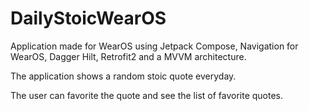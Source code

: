 # DailyStoicWearOS

Application made for WearOS using Jetpack Compose, Navigation for WearOS, Dagger Hilt, Retrofit2 and a MVVM architecture.

The application shows a random stoic quote everyday.

The user can favorite the quote and see the list of favorite quotes.
